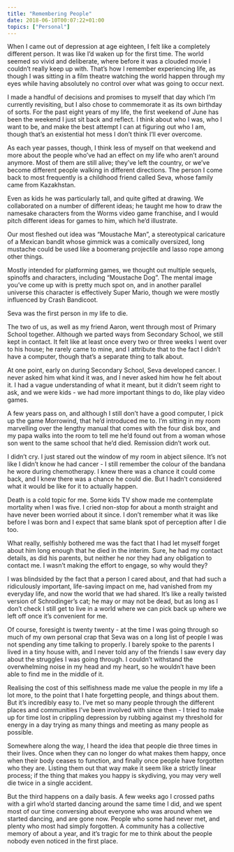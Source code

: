 ```yaml
---
title: "Remembering People"
date: 2018-06-10T00:07:22+01:00
topics: ["Personal"]
---
```


When I came out of depression at age eighteen, I felt like a completely different person. It was like I’d waken up for the first time. The world seemed so vivid and deliberate, where before it was a clouded movie I couldn’t really keep up with. That’s how I remember experiencing life, as though I was sitting in a film theatre watching the world happen through my eyes while having absolutely no control over what was going to occur next.

I made a handful of decisions and promises to myself that day which I’m currently revisiting, but I also chose to commemorate it as its own birthday of sorts. For the past eight years of my life, the first weekend of June has been the weekend I just sit back and reflect. I think about who I was, who I want to be, and make the best attempt I can at figuring out who I am, though that’s an existential hot mess I don’t think I’ll ever overcome.

As each year passes, though, I think less of myself on that weekend and more about the people who’ve had an effect on my life who aren’t around anymore. Most of them are still alive; they’ve left the country, or we’ve become different people walking in different directions. The person I come back to most frequently is a childhood friend called Seva, whose family came from Kazakhstan.

Even as kids he was particularly tall, and quite gifted at drawing. We collaborated on a number of different ideas; he taught me how to draw the namesake characters from the Worms video game franchise, and I would pitch different ideas for games to him, which he’d illustrate.

Our most fleshed out idea was “Moustache Man”, a stereotypical caricature of a Mexican bandit whose gimmick was a comically oversized, long mustache could be used like a boomerang projectile and lasso rope among other things.

Mostly intended for platforming games, we thought out multiple sequels, spinoffs and characters, including “Moustache Dog”. The mental image you’ve come up with is pretty much spot on, and in another parallel universe this character is effectively Super Mario, though we were mostly influenced by Crash Bandicoot.

Seva was the first person in my life to die.

The two of us, as well as my friend Aaron, went through most of Primary School together. Although we parted ways from Secondary School, we still kept in contact. It felt like at least once every two or three weeks I went over to his house; he rarely came to mine, and I attribute that to the fact I didn’t have a computer, though that’s a separate thing to talk about.

At one point, early on during Secondary School, Seva developed cancer. I never asked him what kind it was, and I never asked him how he felt about it. I had a vague understanding of what it meant, but it didn’t seem right to ask, and we were kids - we had more important things to do, like play video games. 

A few years pass on, and although I still don’t have a good computer, I pick up the game Morrowind, that he’d introduced me to. I’m sitting in my room marvelling over the lengthy manual that comes with the four disk box, and my papa walks into the room to tell me he’d found out from a woman whose son went to the same school that he’d died. Remission didn’t work out.

I didn’t cry. I just stared out the window of my room in abject silence. It’s not like I didn’t know he had cancer - I still remember the colour of the bandana he wore during chemotherapy. I knew there was a chance it could come back, and I knew there was a chance he could die. But I hadn’t considered what it would be like for it to actually happen.

Death is a cold topic for me. Some kids TV show made me contemplate mortality when I was five. I cried non-stop for about a month straight and have never been worried about it since. I don’t remember what it was like before I was born and I expect that same blank spot of perception after I die too.

What really, selfishly bothered me was the fact that I had let myself forget about him long enough that he died in the interim. Sure, he had my contact details, as did his parents, but neither he nor they had any obligation to contact me. I wasn’t making the effort to engage, so why would they?

I was blindsided by the fact that a person I cared about, and that had such a ridiculously important, life-saving impact on me, had vanished from my everyday life, and now the world that we had shared. It’s like a really twisted version of Schrodinger’s cat; he may or may not be dead, but as long as I don’t check I still get to live in a world where we can pick back up where we left off once it’s convenient for me.

Of course, foresight is twenty twenty - at the time I was going through so much of my own personal crap that Seva was on a long list of people I was not spending any time talking to properly. I barely spoke to the parents I lived in a tiny house with, and I never told any of the friends I saw every day about the struggles I was going through. I couldn’t withstand the overwhelming noise in my head and my heart, so he wouldn’t have been able to find me in the middle of it.

Realising the cost of this selfishness made me value the people in my life a lot more, to the point that I hate forgetting people, and things about them. But it’s incredibly easy to. I’ve met so many people through the different places and communities I’ve been involved with since then - I tried to make up for time lost in crippling depression by rubbing against my threshold for energy in a day trying as many things and meeting as many people as possible.

Somewhere along the way, I heard the idea that people die three times in their lives. Once when they can no longer do what makes them happy, once when their body ceases to function, and finally once people have forgotten who they are. Listing them out that way make it seem like a strictly linear process; if the thing that makes you happy is skydiving, you may very well die twice in a single accident.

But the third happens on a daily basis. A few weeks ago I crossed paths with a girl who’d started dancing around the same time I did, and we spent most of our time conversing about everyone who was around when we started dancing, and are gone now. People who some had never met, and plenty who most had simply forgotten. A community has a collective memory of about a year, and it’s tragic for me to think about the people nobody even noticed in the first place.
